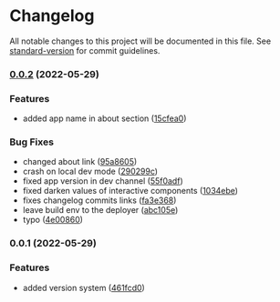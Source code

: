 # Changelog

All notable changes to this project will be documented in this file. See [standard-version](https://github.com/conventional-changelog/standard-version) for commit guidelines.

### [0.0.2](https://github.com/kinark/tony/compare/v0.0.1...v0.0.2) (2022-05-29)


### Features

* added app name in about section ([15cfea0](https://github.com/kinark/tony/commits/15cfea04d62cef7c154c8827176d70be9e8aebd3))


### Bug Fixes

* changed about link ([95a8605](https://github.com/kinark/tony/commits/95a8605def57831204e0bb901994832c17e4352a))
* crash on local dev mode ([290299c](https://github.com/kinark/tony/commits/290299ce2a8f558d02350bdaee34a1aa75a3921e))
* fixed app version in dev channel ([55f0adf](https://github.com/kinark/tony/commits/55f0adfc3b129beeb9b9fd4cb6f7f9016ed5ab9d))
* fixed darken values of interactive components ([1034ebe](https://github.com/kinark/tony/commits/1034ebe3cdb8e2c041685ddca01ef3a434cdcd01))
* fixes changelog commits links ([fa3e368](https://github.com/kinark/tony/commits/fa3e3688c4fbd5c3b1aa4a6257b7388bde243fe0))
* leave build env to the deployer ([abc105e](https://github.com/kinark/tony/commits/abc105e03c4a2f735a5d57de0216e56c7aaaedb2))
* typo ([4e00860](https://github.com/kinark/tony/commits/4e00860018c55d7d4ddcef904dfc6a2626b91922))

### 0.0.1 (2022-05-29)


### Features

* added version system ([461fcd0](https://github.com/kinark/tony/commits/461fcd0fdc0eb7a8a1c0582e1710bb3436904a55))
